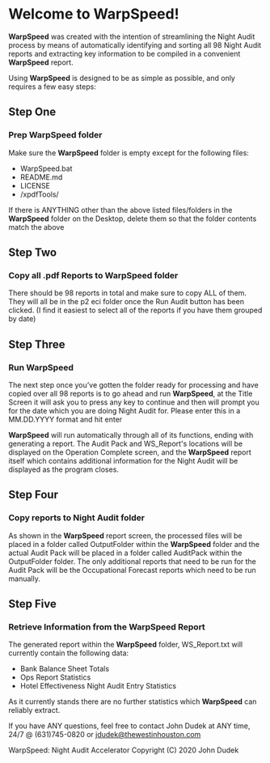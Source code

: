 # Welcome to WarpSpeed!
 
**WarpSpeed** was created with the intention of streamlining the Night Audit process by means of automatically identifying and sorting all 98 Night Audit reports and extracting key information to be compiled in a convenient **WarpSpeed** report. 

Using **WarpSpeed** is designed to be as simple as possible, and only requires a few easy steps:

## Step One
### Prep **WarpSpeed** folder

Make sure the **WarpSpeed** folder is empty except for the following files:
* WarpSpeed.bat
* README.md
* LICENSE
* /xpdfTools/
 
If there is ANYTHING other than the above listed files/folders in the **WarpSpeed** folder on the Desktop, delete them so that the folder contents match the above

## Step Two
### Copy all .pdf Reports to **WarpSpeed** folder
 
There should be 98 reports in total and make sure to copy ALL of them. They will all be in the p2 eci folder once the Run Audit button has been clicked. (I find it easiest to select all of the reports if you have them grouped by date)
 
## Step Three
### Run **WarpSpeed**
 
The next step once you’ve gotten the folder ready for processing and have copied over all 98 reports is to go ahead and run **WarpSpeed**, at the Title Screen it will ask you to press any key to continue and then will prompt you for the date which you are doing Night Audit for. Please enter this in a MM.DD.YYYY format and hit enter
 
**WarpSpeed** will run automatically through all of its functions, ending with generating a report. The Audit Pack and WS_Report's locations will be displayed on the Operation Complete screen, and the **WarpSpeed** report itself which contains additional information for the Night Audit will be displayed as the program closes.

## Step Four
### Copy reports to Night Audit folder

As shown in the **WarpSpeed** report screen, the processed files will be placed in a folder called OutputFolder within the **WarpSpeed** folder and the actual Audit Pack will be placed in a folder called AuditPack within the OutputFolder folder. The only additional reports that need to be run for the Audit Pack will be the Occupational Forecast reports which need to be run manually.

## Step Five
### Retrieve Information from the **WarpSpeed** Report
 
The generated report within the **WarpSpeed** folder, WS_Report.txt will currently contain the following data:

- Bank Balance Sheet Totals
- Ops Report Statistics
- Hotel Effectiveness Night Audit Entry Statistics

As it currently stands there are no further statistics which **WarpSpeed** can reliably extract.


If you have ANY questions, feel free to contact John Dudek at ANY time, 24/7 @ (631)745-0820 or jdudek@thewestinhouston.com



WarpSpeed: Night Audit Accelerator Copyright (C) 2020 John Dudek
